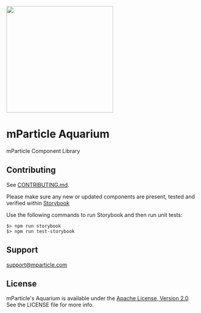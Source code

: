 <img src="https://static.mparticle.com/sdk/mp_logo_black.svg" width="280"><br>

# mParticle Aquarium

mParticle Component Library

## Contributing

See [CONTRIBUTING.md](https://github.com/mParticle/aquarium/blob/main/CONTRIBUTING.md).

Please make sure any new or updated components are present, tested and verified within [Storybook](https://storybook.js.org/)

Use the following commands to run Storybook and then run unit tests:

```
$> npm run storybook
$> npm run test-storybook
```

## Support

<support@mparticle.com>

## License

mParticle's Aquarium is available under the [Apache License, Version 2.0](http://www.apache.org/licenses/LICENSE-2.0). See the LICENSE file for more info.

